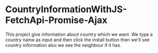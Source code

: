 # CountryInformationWithJS-FetchApi-Promise-Ajax
This project give information  about country which we want .We type a country name as input and then click the install button then we'll see country information also we see the neighbour if it has. 
